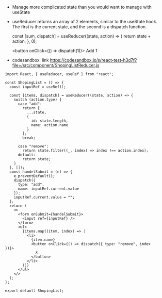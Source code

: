 - Manage more complicated state than you would want to manage with useState

- useReducer returns an array of 2 elements, similar to the useState hook. The first is the current state, and the second is a dispatch function.

  const [sum, dispatch] = useReducer((state, action) => {
  return state + action;
  }, 0);

  <button onClick={() => dispatch(1)}>
  Add 1
  </button>

- codesandbox: link https://codesandbox.io/s/react-test-h3d7f?file=/src/component/ShopingListReducer.js

```
import React, { useReducer, useRef } from "react";

const ShopingList = () => {
  const inputRef = useRef();

  const [items, dispatch] = useReducer((state, action) => {
    switch (action.type) {
      case "add":
        return [
          ...state,
          {
            id: state.length,
            name: action.name
          }
        ];
        break;

      case "remove":
        return state.filter((_, index) => index !== action.index);
      default:
        return state;
    }
  }, []);
  const handelSubmit = (e) => {
    e.preventDefault();
    dispatch({
      type: "add",
      name: inputRef.current.value
    });
    inputRef.current.value = "";
  };
  return (
    <>
      <form onSubmit={handelSubmit}>
        <input ref={inputRef} />
      </form>
      <ul>
        {items.map((item, index) => (
          <li>
            {item.name}
            <button onClick={() => dispatch({ type: "remove", index })}>
              X
            </button>
          </li>
        ))}
      </ul>
    </>
  );
};

export default ShopingList;
```
